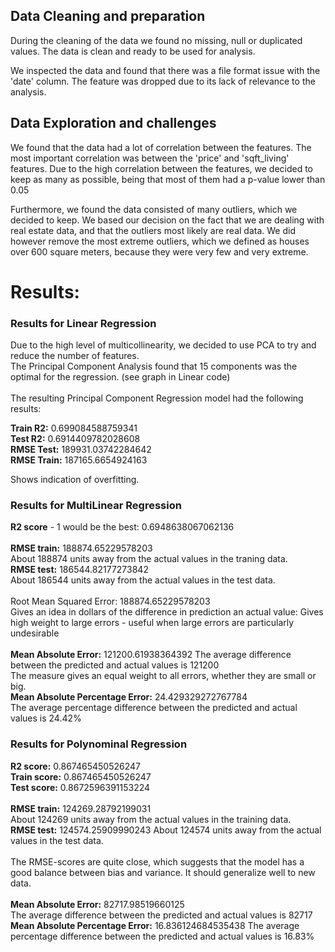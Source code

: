 ## Data Cleaning and preparation
During the cleaning of the data we found no missing, null or duplicated values. The data is clean and ready to be used for analysis.

We inspected the data and found that there was a file format issue with the 'date' column. The feature was dropped due to its lack of relevance to the analysis.

## Data Exploration and challenges
We found that the data had a lot of correlation between the features. The most important correlation was between the 'price' and 'sqft_living' features.
Due to the high correlation between the features, we decided to keep as many as possible, being that most of them had a p-value lower than 0.05

Furthermore, we found the data consisted of many outliers, which we decided to keep. We based our decision on
the fact that we are dealing with real estate data, and that the outliers most likely are real data. 
We did however remove the most extreme outliers, which we defined as houses over 600 square meters, because
they were very few and very extreme.

# Results:

### Results for Linear Regression
Due to the high level of multicollinearity, we decided to use PCA to try and reduce the number of features.\
The Principal Component Analysis found that 15 components was the optimal for the regression. (see graph in Linear code) \
\
The resulting Principal Component Regression model had the following results:

**Train R2:**  0.699084588759341 \
**Test R2:** 0.6914409782028608 \
**RMSE Test:**  189931.03742284642 \
**RMSE Train:**  187165.6654924163

Shows indication of overfitting. 

### Results for MultiLinear Regression
**R2 score** - 1 would be the best:  0.6948638067062136 \
\
**RMSE train:**  188874.65229578203 \
About 188874 units away from the actual values in the traning data. \
**RMSE test:**  186544.82177273842 \
About 186544 units away from the actual values in the test data. \
\
Root Mean Squared Error: 188874.65229578203 \
Gives an idea in dollars of the difference in prediction an actual value:
Gives high weight to large errors - useful when large errors are particularly undesirable \
\
**Mean Absolute Error:** 121200.61938364392
The average difference between the predicted and actual values is 121200 \
The measure gives an equal weight to all errors, whether they are small or big.\
**Mean Absolute Percentage Error:** 24.429329272767784 \
The average percentage difference between the predicted and actual values is 24.42%

### Results for Polynominal Regression
**R2 score:**  0.867465450526247 \
**Train score:**  0.867465450526247 \
**Test score:**  0.8672596391153224 \
\
**RMSE train:**  124269.28792199031 \
About 124269 units away from the actual values in the training data.\
**RMSE test:** 124574.25909990243
About 124574 units away from the actual values in the test data. \
\
The RMSE-scores are quite close, which suggests that the model has a good balance between bias and variance.
It should generalize well to new data.\
\
**Mean Absolute Error:** 82717.98519660125\
The average difference between the predicted and actual values is 82717
**Mean Absolute Percentage Error:** 16.836124684535438
The average percentage difference between the predicted and actual values is 16.83%

